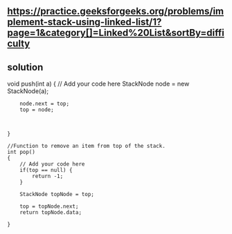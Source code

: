 ## https://practice.geeksforgeeks.org/problems/implement-stack-using-linked-list/1?page=1&category[]=Linked%20List&sortBy=difficulty

## solution

void push(int a) 
    {
        // Add your code here
        StackNode node = new StackNode(a);
        
        node.next = top;
        top = node;
        
        
        
    }
    
    //Function to remove an item from top of the stack.
    int pop() 
    {
        // Add your code here
        if(top == null) {
            return -1;
        }
        
        StackNode topNode = top;
 
        top = topNode.next;
        return topNode.data;
        
    }